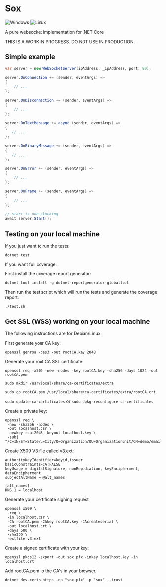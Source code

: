 # Sox

![Windows](https://github.com/danielfoord/sox/workflows/Windows/badge.svg?branch=master) ![Linux](https://github.com/danielfoord/sox/workflows/Linux/badge.svg?branch=master)

A pure websocket implementation for .NET Core

THIS IS A WORK IN PROGRESS. DO NOT USE IN PRODUCTION.

## Simple example

```csharp
var server = new WebSocketServer(ipAddress: _ipAddress, port: 80);

server.OnConnection += (sender, eventArgs) =>
{
    // ...
};

server.OnDisconnection += (sender, eventArgs) =>
{
    // ...
};

server.OnTextMessage += async (sender, eventArgs) =>
{
   // ...
};

server.OnBinaryMessage += (sender, eventArgs) =>
{
   // ...
};

server.OnError += (sender, eventArgs) =>
{
    // ...
};

server.OnFrame += (sender, eventArgs) =>
{
    // ...
};

// Start is non-blocking
await server.Start();
```

## Testing on your local machine

If you just want to run the tests:

`dotnet test`

If you want full coverage:

First install the coverage report generator:

`dotnet tool install -g dotnet-reportgenerator-globaltool`

Then run the test script which will run the tests and generate the coverage report:

`./test.sh`


## Get SSL (WSS) working on your local machine

The following instructions are for Debian/Linux:

First generate your CA key:

`openssl genrsa -des3 -out rootCA.key 2048`

Generate your root CA SSL certificate:

`openssl req -x509 -new -nodes -key rootCA.key -sha256 -days 1024 -out rootCA.pem`

`sudo mkdir /usr/local/share/ca-certificates/extra`

`sudo cp rootCA.pem /usr/local/share/ca-certificates/extra/rootCA.crt`

`sudo update-ca-certificates` or `sudo dpkg-reconfigure ca-certificates`

Create a private key:

```
openssl req \
 -new -sha256 -nodes \
 -out localhost.csr \
 -newkey rsa:2048 -keyout localhost.key \
 -subj "/C=IN/ST=State/L=City/O=Organization/OU=OrganizationUnit/CN=demo/emailAddress=demo@example.com"
```

Create X509 V3 file called v3.ext:
```
authorityKeyIdentifier=keyid,issuer
basicConstraints=CA:FALSE
keyUsage = digitalSignature, nonRepudiation, keyEncipherment, dataEncipherment
subjectAltName = @alt_names

[alt_names]
DNS.1 = localhost
```

Generate your certificate signing request
```
openssl x509 \
 -req \
 -in localhost.csr \
 -CA rootCA.pem -CAkey rootCA.key -CAcreateserial \
 -out localhost.crt \
 -days 500 \
 -sha256 \
 -extfile v3.ext
```


Create a signed certificate with your key:
```
openssl pkcs12 -export -out sox.pfx -inkey localhost.key -in localhost.crt
```

Add rootCA.pem to the CA's in your browser.

`dotnet dev-certs https -ep "sox.pfx" -p "sox" --trust`




